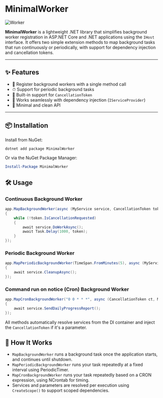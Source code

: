 # MinimalWorker

![Worker](https://raw.githubusercontent.com/TopSwagCode/MinimalWorker/master/assets/worker.png)

**MinimalWorker** is a lightweight .NET library that simplifies background worker registration in ASP.NET Core and .NET applications using the `IHost` interface. It offers two simple extension methods to map background tasks that run continuously or periodically, with support for dependency injection and cancellation tokens.

---

## ✨ Features

- 🚀 Register background workers with a single method call
- ⏱ Support for periodic background tasks
- 🔄 Built-in support for `CancellationToken`
- 🧪 Works seamlessly with dependency injection (`IServiceProvider`)
- 🧼 Minimal and clean API

---

## 📦 Installation

Install from NuGet:

```bash
dotnet add package MinimalWorker
```

Or via the NuGet Package Manager:

```powershell
Install-Package MinimalWorker
```

## 🛠 Usage

### Continuous Background Worker

```csharp
app.MapBackgroundWorker(async (MyService service, CancellationToken token) =>
{
    while (!token.IsCancellationRequested)
    {
        await service.DoWorkAsync();
        await Task.Delay(1000, token);
    }
});
```

### Periodic Background Worker

```csharp
app.MapPeriodicBackgroundWorker(TimeSpan.FromMinutes(5), async (MyService service, CancellationToken token) =>
{
    await service.CleanupAsync();
});
```

### Command run on notice (Cron) Background Worker

```csharp
app.MapCronBackgroundWorker("0 0 * * *", async (CancellationToken ct, MyService service) =>
{
    await service.SendDailyProgressReport();
});
```

All methods automatically resolve services from the DI container and inject the `CancellationToken` if it's a parameter.

## 🔧 How It Works

- `MapBackgroundWorker` runs a background task once the application starts, and continues until shutdown.
- `MapPeriodicBackgroundWorker` runs your task repeatedly at a fixed interval using PeriodicTimer.
- `MapCronBackgroundWorker` runs your task repeatedly based on a CRON expression, using NCrontab for timing.
- Services and parameters are resolved per execution using `CreateScope()` to support scoped dependencies.